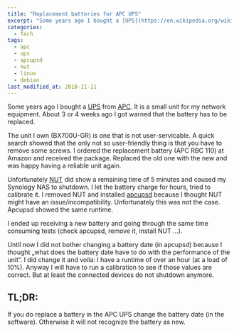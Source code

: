 ```yaml
---
title: "Replacement batteries for APC UPS"
excerpt: "Some years ago I bought a [UPS](https://en.wikipedia.org/wiki/Uninterruptible_power_supply) from [APC](https://www.apc.com/). It is a small unit for my network equipment. About 3 or 4 weeks ago I got warned that the battery has to be replaced."
categories:
  - Tech
tags:
  - apc
  - ups
  - apcupsd
  - nut
  - linux
  - debian
last_modified_at: 2018-11-11
---
```


Some years ago I bought a [UPS](https://en.wikipedia.org/wiki/Uninterruptible_power_supply) from [APC](https://www.apc.com/). It is a small unit for my network equipment. About 3 or 4 weeks ago I got warned that the battery has to be replaced.

The unit I own (BX700U-GR) is one that is not user-servicable. A quick search showed that the only not so user-friendly thing is that you have to remove some screws. I ordered the replacement battery (APC RBC 110) at Amazon and received the package. Replaced the old one with the new and was happy having a reliable unit again. Unfortunately [NUT](https://networkupstools.org/documentation.html) did show a remaining time of 5 minutes and caused my Synology NAS to shutdown. I let the battery charge for hours, tried to calibrate it. I removed NUT and installed [apcupsd](http://www.apcupsd.org/) because I thought NUT might have an issue/incompatibility. Unfortunately this was not the case. Apcupsd showed the same runtime.

I ended up receiving a new battery and going through the same time consuming tests (check apcupsd, remove it, install NUT …). Until now I did not bother changing a battery date (in apcupsd) because I thought „what does the battery date have to do with the performance of the unit“. I did change it and voila: I have a runtime of over an hour (at a load of 10%). Anyway I will have to run a calibration to see if those values are correct. But at least the connected devices do not shutdown anymore.

## TL;DR:

If you do replace a battery in the APC UPS change the battery date (in the software). Otherwise it will not recognize the battery as new.
